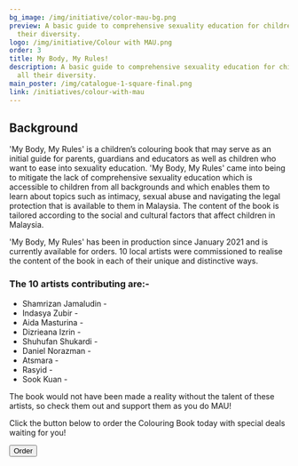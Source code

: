 ```yaml
---
bg_image: /img/initiative/color-mau-bg.png
preview: A basic guide to comprehensive sexuality education for children in all
  their diversity.
logo: /img/initiative/Colour with MAU.png
order: 3
title: My Body, My Rules!
description: A basic guide to comprehensive sexuality education for children in
  all their diversity.
main_poster: /img/catalogue-1-square-final.png
link: /initiatives/colour-with-mau
---
```

## Background

'My Body, My Rules' is a children’s colouring book that may serve as an initial guide for parents, guardians and educators as well as children who want to ease into sexuality education. 'My Body, My Rules' came into being to mitigate the lack of comprehensive sexuality education which is accessible to children from all backgrounds and which enables them to learn about topics such as intimacy, sexual abuse and navigating the legal protection that is available to them in Malaysia. The content of the book is tailored according to the social and cultural factors that affect children in Malaysia.

'My Body, My Rules' has been in production since January 2021 and is currently available for orders. 10 local artists were commissioned to realise the content of the book in each of their unique and distinctive ways.

### The 10 artists contributing are:-

<link rel="stylesheet" href="https://use.fontawesome.com/releases/v5.6.1/css/all.css" integrity="sha384-gfdkjb5BdAXd+lj+gudLWI+BXq4IuLW5IT+brZEZsLFm++aCMlF1V92rMkPaX4PP" crossorigin="anonymous">

* Shamrizan Jamaludin - <a href="https://www.instagram.com/shamrizan/"><i class=" text-mau-primary-500 hover:text-mau-primary-700 fab fa-instagram"></i></a>
* Indasya Zubir - <a href="https://www.instagram.com/indasya/"><i class=" text-mau-primary-500 hover:text-mau-primary-700 fab fa-instagram"></i></a>
* Aida Masturina - <a href="https://www.instagram.com/milkhue/"><i class=" text-mau-primary-500 hover:text-mau-primary-700 fab fa-instagram"></i></a>
* Dizrieana Izrin - <a href=" https://www.instagram.com/kacangkecik/"><i class=" text-mau-primary-500 hover:text-mau-primary-700 fab fa-instagram"></i></a>
* Shuhufan Shukardi - <a href="https://www.instagram.com/shuhufan.art/"><i class=" text-mau-primary-500 hover:text-mau-primary-700 fab fa-instagram"></i></a>
* Daniel Norazman - <a href=" https://www.instagram.com/dannyzmn/"><i class=" text-mau-primary-500 hover:text-mau-primary-700 fab fa-instagram"></i></a>
* Atsmara - <a href=" https://www.instagram.com/_atsmarawr/"><i class=" text-mau-primary-500 hover:text-mau-primary-700 fab fa-instagram"></i></a>
* Rasyid - <a href="https://www.instagram.com/someonedoesdoodle/"><i class=" text-mau-primary-500 hover:text-mau-primary-700 fab fa-instagram"></i></a>
* Sook Kuan - <a href="https://www.instagram.com/be_circle_/"><i class=" text-mau-primary-500 hover:text-mau-primary-700 fab fa-instagram"></i></a>

The book would not have been made a reality without the talent of these artists, so check them out and support them as you do MAU!

 Click the button below to order the Colouring Book today with special deals waiting for you!

<a href='https://docs.google.com/forms/d/e/1FAIpQLSdy_MNa6339OcZ_FiYrawhQFH-z1FnzjUT2q3BaJ7rt9hDxjg/viewform?usp=sf_link' target='_blank'> <button class='transform
                hover:scale-105 rounded-lg my-4 px-8 text-white bg-mau-secondary-900'>Order </button> </a>